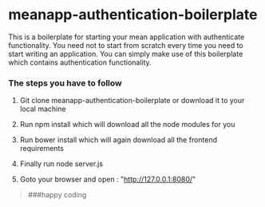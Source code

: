# meanapp-authentication-boilerplate

This is a boilerplate for starting your mean application with authenticate functionality. You need not to start from scratch every time you need to start writing an application. You can simply make use of this boilerplate which contains authentication functionality.

### The steps you have to follow 

1. Git clone meanapp-authentication-boilerplate or download it to your local machine

2. Run npm install which will download all the node modules for you

3. Run bower install which will again download all the frontend requirements

4. Finally run node server.js

5. Goto your browser and open : "http://127.0.0.1:8080/"

> ###happy coding

